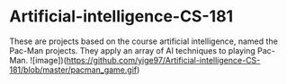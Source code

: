 # Artificial-intelligence-CS-181
These are projects based on the course artificial intelligence, named the Pac-Man projects. They apply an array of AI techniques to playing Pac-Man.
![image])(https://github.com/yige97/Artificial-intelligence-CS-181/blob/master/pacman_game.gif)
